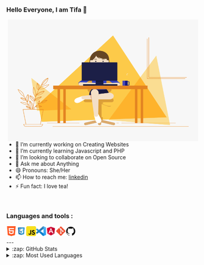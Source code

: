 ### Hello Everyone, I am Tifa 👋

<img align="right" alt="GIF" src="https://github.com/Tifa369/Tifa369/blob/main/me.gif?raw=true" width="500" height="320" />


- 🔭 I’m currently working on Creating Websites
- 🌱 I’m currently learning Javascript and PHP
- 👯 I’m looking to collaborate on Open Source
- 💬 Ask me about Anything
- 😄 Pronouns: She/Her
- 📫 How to reach me: [linkedin](https://www.linkedin.com/in/latifa-el-bargui-720073151/)
- ⚡ Fun fact: I love tea! 

<br>

### Languages and tools :

<img align="left" alt="HTML" width="26px" src="https://github.com/Tifa369/Tifa369/blob/main/Icon/html.png"/>
<img align="left" alt="CSS" width="26px" src="https://github.com/Tifa369/Tifa369/blob/main/Icon/css.png"/>
<img align="left" alt="Javascript" width="26px" src="https://github.com/Tifa369/Tifa369/blob/main/Icon/js.png"/>
<img align="left" alt="Visual Studio Code" width="26px" src="https://github.com/Tifa369/Tifa369/blob/main/Icon/visual%20studio.png"/>
<img align="left" alt="Angular" width="26px" src="https://github.com/Tifa369/Tifa369/blob/main/Icon/angular.png"/>
<img align="left" alt="Git" width="26px" src="https://github.com/Tifa369/Tifa369/blob/main/Icon/git.png"/>
<img align="left" alt="Github" width="26px" src="https://github.com/Tifa369/Tifa369/blob/main/Icon/github.png"/>

<br />
<br />
---

<details>
  <summary>:zap: GitHub Stats</summary>

  <img align="left" alt="Tifa's GitHub Stats" src="https://github-readme-stats.vercel.app/api?username=Tifa369&show_icons=true&hide_border=true" />

</details>

<details>
  <summary>:zap: Most Used Languages</summary>

<img align="left" alt="Tifa's GitHub Top Languages" src="https://github-readme-stats.vercel.app/api/top-langs/?username=Tifa369" />

</details>



